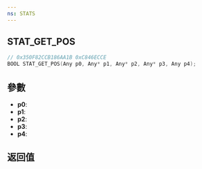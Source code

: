 ```yaml
---
ns: STATS
---
```

## STAT_GET_POS

```c
// 0x350F82CCB186AA1B 0xC846ECCE
BOOL STAT_GET_POS(Any p0, Any* p1, Any* p2, Any* p3, Any p4);
```


## 參數
* **p0**: 
* **p1**: 
* **p2**: 
* **p3**: 
* **p4**: 

## 返回值
